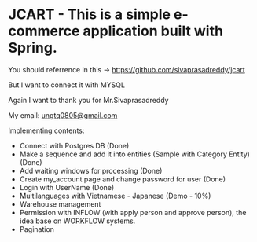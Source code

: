 # JCART - This is a simple e-commerce application built with Spring.
You should referrence in this -> https://github.com/sivaprasadreddy/jcart

But I want to connect it with MYSQL

Again I want to thank you for Mr.Sivaprasadreddy

My email: ungtq0805@gmail.com

Implementing contents:
- Connect with Postgres DB (Done)
- Make a sequence and add it into entities (Sample with Category Entity) (Done)
- Add waiting windows for processing (Done)
- Create my_account page and change password for user (Done)
- Login with UserName (Done)
- Multilanguages with Vietnamese - Japanese (Demo - 10%)
- Warehouse management
- Permission with INFLOW (with apply person and approve person), the idea base on WORKFLOW systems.
- Pagination


